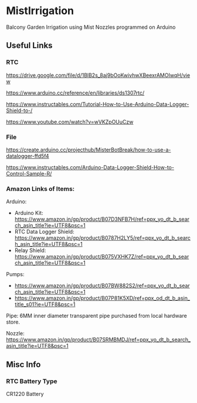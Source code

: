 # MistIrrigation
Balcony Garden Irrigation using Mist Nozzles programmed on Arduino

## Useful Links

### RTC
https://drive.google.com/file/d/1BlB2s_8aj9bOoKwivhwXBeexrAMOIwqH/view

https://www.arduino.cc/reference/en/libraries/ds1307rtc/

https://www.instructables.com/Tutorial-How-to-Use-Arduino-Data-Logger-Shield-to-/

https://www.youtube.com/watch?v=wVKZpOUuCzw

### File

https://create.arduino.cc/projecthub/MisterBotBreak/how-to-use-a-datalogger-ffd5f4

https://www.instructables.com/Arduino-Data-Logger-Shield-How-to-Control-Sample-R/

### Amazon Links of Items:

Arduino:
* Arduino Kit: https://www.amazon.in/gp/product/B07D3NFB7H/ref=ppx_yo_dt_b_search_asin_title?ie=UTF8&psc=1
* RTC Data Logger Shield: https://www.amazon.in/gp/product/B0787H2LY5/ref=ppx_yo_dt_b_search_asin_title?ie=UTF8&psc=1
* Relay Shield: https://www.amazon.in/gp/product/B075VXHK7Z/ref=ppx_yo_dt_b_search_asin_title?ie=UTF8&psc=1

Pumps:
* https://www.amazon.in/gp/product/B07BW882S2/ref=ppx_yo_dt_b_search_asin_title?ie=UTF8&psc=1
* https://www.amazon.in/gp/product/B07P81K5XD/ref=ppx_od_dt_b_asin_title_s01?ie=UTF8&psc=1

Pipe: 6MM inner diameter transparent pipe purchased from local hardware store.

Nozzle: https://www.amazon.in/gp/product/B07SRMBMDJ/ref=ppx_yo_dt_b_search_asin_title?ie=UTF8&psc=1

## Misc Info

### RTC Battery Type

CR1220 Battery
